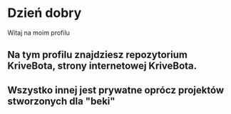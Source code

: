 # Dzień dobry
Witaj na moim profilu
## Na tym profilu znajdziesz repozytorium KriveBota, strony internetowej KriveBota.
## Wszystko innej jest prywatne oprócz projektów stworzonych dla "beki"
